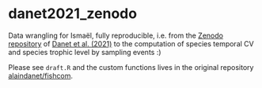 # danet2021_zenodo

Data wrangling for Ismaël, fully reproducible, i.e. from the [Zenodo repository](https://zenodo.org/records/5095656) of [Danet et al. (2021)](https://onlinelibrary.wiley.com/doi/abs/10.1111/ele.13857)
to the computation of species temporal CV and species trophic level by sampling events :)

Please see `draft.R` and the custom functions lives in the original repository [alaindanet/fishcom](https://github.com/alaindanet/fishcom).
